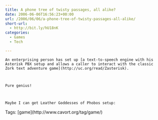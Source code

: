 ```yaml
---
title: A phone tree of twisty passages, all alike?
date: 2006-06-06T16:56:23+00:00
url: /2006/06/06/a-phone-tree-of-twisty-passages-all-alike/
short-url:
  - http://bit.ly/hU18nK
categories:
  - Games
  - Tech

---
```

<div class='microid-mailto+http:sha1:252a3b35999a34cddc41d4a1a3cfe481ec89410f'>
  
    An enterprising person has set up [a text-to-speech engine with his Asterisk PBX setup and allows a caller to interact with the classic Zork text adventure game](http://uc.org/read/Zasterisk).
  
  
  
    Pure genius!
  
  
  
    Maybe I can get Leather Goddesses of Phobos setup:
  
</div>

<div class="st-post-tags">
  Tags: [game](http://www.cavort.org/tag/game/)<br />
</div>